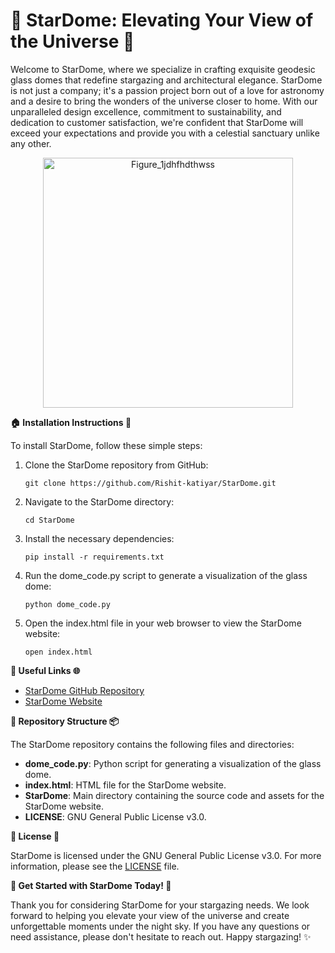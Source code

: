 # **🌌 StarDome: Elevating Your View of the Universe 🌠**


Welcome to StarDome, where we specialize in crafting exquisite geodesic glass domes that redefine stargazing and architectural elegance. StarDome is not just a company; it's a passion project born out of a love for astronomy and a desire to bring the wonders of the universe closer to home. With our unparalleled design excellence, commitment to sustainability, and dedication to customer satisfaction, we're confident that StarDome will exceed your expectations and provide you with a celestial sanctuary unlike any other.

<p align="center">
  <img src="https://github.com/Rishit-katiyar/StarDome/assets/167756997/d37f9174-590a-4212-9ee4-734469b356ca" width="400" alt="Figure_1jdhfhdthwss">
</p>

**🏠 Installation Instructions 🚀**

To install StarDome, follow these simple steps:

1. Clone the StarDome repository from GitHub:
   ```
   git clone https://github.com/Rishit-katiyar/StarDome.git
   ```

2. Navigate to the StarDome directory:
   ```
   cd StarDome
   ```

3. Install the necessary dependencies:
   ```
   pip install -r requirements.txt
   ```

4. Run the dome_code.py script to generate a visualization of the glass dome:
   ```
   python dome_code.py
   ```

5. Open the index.html file in your web browser to view the StarDome website:
   ```
   open index.html
   ```

**🔗 Useful Links 🌐**

- [StarDome GitHub Repository](https://github.com/Rishit-katiyar/StarDome.git)
- [StarDome Website](https://rishit-katiyar.github.io/StarDome/)

**📂 Repository Structure 📦**

The StarDome repository contains the following files and directories:

- **dome_code.py**: Python script for generating a visualization of the glass dome.
- **index.html**: HTML file for the StarDome website.
- **StarDome**: Main directory containing the source code and assets for the StarDome website.
- **LICENSE**: GNU General Public License v3.0.

**📝 License 📜**

StarDome is licensed under the GNU General Public License v3.0. For more information, please see the [LICENSE](LICENSE) file.

**🌟 Get Started with StarDome Today! 🌟**

Thank you for considering StarDome for your stargazing needs. We look forward to helping you elevate your view of the universe and create unforgettable moments under the night sky. If you have any questions or need assistance, please don't hesitate to reach out. Happy stargazing! ✨
